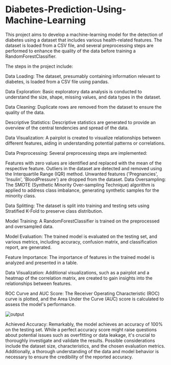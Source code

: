 # Diabetes-Prediction-Using-Machine-Learning
This project aims to develop a machine-learning model for the detection of diabetes using a dataset that includes various health-related features. The dataset is loaded from a CSV file, and several preprocessing steps are performed to enhance the quality of the data before training a RandomForestClassifier.

The steps in the project include:

Data Loading: The dataset, presumably containing information relevant to diabetes, is loaded from a CSV file using pandas.

Data Exploration: Basic exploratory data analysis is conducted to understand the size, shape, missing values, and data types in the dataset.

Data Cleaning: Duplicate rows are removed from the dataset to ensure the quality of the data.

Descriptive Statistics: Descriptive statistics are generated to provide an overview of the central tendencies and spread of the data.

Data Visualization: A pairplot is created to visualize relationships between different features, aiding in understanding potential patterns or correlations.

Data Preprocessing: Several preprocessing steps are implemented:

Features with zero values are identified and replaced with the mean of the respective feature.
Outliers in the dataset are detected and removed using the Interquartile Range (IQR) method.
Unwanted features ('Pregnancies', 'Insulin', 'BloodPressure') are dropped from the dataset.
Data Oversampling: The SMOTE (Synthetic Minority Over-sampling Technique) algorithm is applied to address class imbalance, generating synthetic samples for the minority class.

Data Splitting: The dataset is split into training and testing sets using Stratified K-Fold to preserve class distribution.

Model Training: A RandomForestClassifier is trained on the preprocessed and oversampled data.

Model Evaluation: The trained model is evaluated on the testing set, and various metrics, including accuracy, confusion matrix, and classification report, are generated.

Feature Importance: The importance of features in the trained model is analyzed and presented in a table.

Data Visualization: Additional visualizations, such as a pairplot and a heatmap of the correlation matrix, are created to gain insights into the relationships between features.

ROC Curve and AUC Score: The Receiver Operating Characteristic (ROC) curve is plotted, and the Area Under the Curve (AUC) score is calculated to assess the model's performance.

![output](https://github.com/arun7371/Diabetes-Detection-Using-Machine-Learning/assets/86791724/a60615ae-c13f-4bf3-9534-080cd9aa498f)


Achieved Accuracy:
Remarkably, the model achieves an accuracy of 100% on the testing set. While a perfect accuracy score might raise questions about potential issues such as overfitting or data leakage, it's crucial to thoroughly investigate and validate the results. Possible considerations include the dataset size, characteristics, and the chosen evaluation metrics. Additionally, a thorough understanding of the data and model behavior is necessary to ensure the credibility of the reported accuracy.
